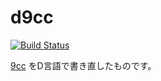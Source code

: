 # d9cc

[![Build Status](https://travis-ci.com/private-yusuke/d9cc.svg?branch=master)](https://travis-ci.com/private-yusuke/d9cc)

[9cc](https://github.com/rui314/9cc/) をD言語で書き直したものです。